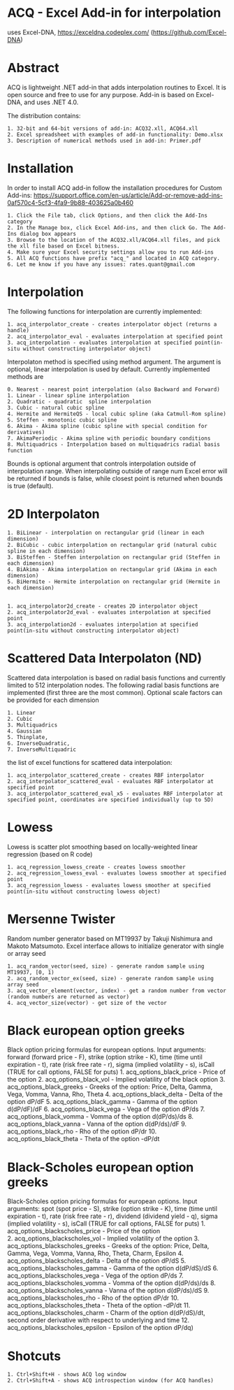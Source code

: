 # ACQ - Excel Add-in for interpolation
uses Excel-DNA, https://exceldna.codeplex.com/ (https://github.com/Excel-DNA)

# Abstract 
ACQ is lightweight .NET add-in that adds interpolation routines to Excel. It is open source and free to use for any purpose. Add-in is based on Excel-DNA, and uses .NET 4.0. 

The distribution contains: 

	1. 32-bit and 64-bit versions of add-in: ACQ32.xll, ACQ64.xll
	2. Excel spreadsheet with examples of add-in functionality: Demo.xlsx
	3. Description of numerical methods used in add-in: Primer.pdf 
	

# Installation
In order to install ACQ add-in follow the installation procedures for Custom Add-ins:
https://support.office.com/en-us/article/Add-or-remove-add-ins-0af570c4-5cf3-4fa9-9b88-403625a0b460

	1. Click the File tab, click Options, and then click the Add-Ins category 
	2. In the Manage box, click Excel Add-ins, and then click Go. The Add-Ins dialog box appears
	3. Browse to the location of the ACQ32.xll/ACQ64.xll files, and pick the xll file based on Excel bitness.
	4. Make sure your Excel security settings allow you to run Add-ins 
	5. All ACQ functions have prefix "acq_" and located in ACQ category.
	6. Let me know if you have any issues: rates.quant@gmail.com
    
# Interpolation
The following functions for interpolation are currently implemented:

	1. acq_interpolator_create - creates interpolator object (returns a handle)
	2. acq_interpolator_eval - evaluates interpolation at specified point
	3. acq_interpolation - evaluates interpolation at specified point(in-situ without constructing interpolator object)
	
Interpolaton method is specified using method argument. The argument is optional, linear interpolation is used by default. Currently implemented methods are

	0. Nearest - nearest point interpolation (also Backward and Forward)
	1. Linear - linear spline interpolation
	2. Quadratic - quadratic  spline interpolation	
	3. Cubic - natural cubic spline
	4. Hermite and HermiteQS - local cubic spline (aka Catmull-Rom spline)
	5. Steffen - monotonic cubic spline
	6. Akima - Akima spline (cubic spline with special condition for derivatives)
	7. AkimaPeriodic - Akima spline with periodic boundary conditions
	8. Multiquadrics - Interpolation based on multiquadrics radial basis function 

Bounds is optional argument that controls interpolation outside of interpolation range. When interpolating outside of range num Excel error will be returned if bounds is false, while closest point is returned when bounds is true (default).  

# 2D Interpolaton
	1. BiLinear - interpolation on rectangular grid (linear in each dimension)
	2. BiCubic - cubic interpolation on rectangular grid (natural cubic spline in each dimension)
	3. BiSteffen - Steffen interpolation on rectangular grid (Steffen in each dimension)
	4. BiAkima - Akima interpolation on rectangular grid (Akima in each dimension)
	5. BiHermite - Hermite interpolation on rectangular grid (Hermite in each dimension)
	
	
	1. acq_interpolator2d_create - creates 2D interpolator object
	2. acq_interpolator2d_eval - evaluates interpolation at specified point
	3. acq_interpolation2d - evaluates interpolation at specified point(in-situ without constructing interpolator object)

	
# Scattered Data Interpolaton (ND)
Scattered data interpolation is based on radial basis functions and currently limited to 512 interpolation nodes. The following radial basis functions are implemented (first three are the most common). Optional scale factors can be provided for each dimension

	1. Linear
	2. Cubic
	3. Multiquadrics
	4. Gaussian
	5. Thinplate,
	6. InverseQuadratic,
	7. InverseMultiquadric

the list of excel functions for scattered data interpolation:

	1. acq_interpolator_scattered_create - creates RBF interpolator
	2. acq_interpolator_scattered_eval - evaluates RBF interpolator at specified point
	3. acq_interpolator_scattered_eval_x5 - evaluates RBF interpolator at specified point, coordinates are specified individually (up to 5D)

# Lowess
Lowess is scatter plot smoothing based on locally-weighted linear regression (based on R code)

	1. acq_regression_lowess_create - creates lowess smoother
	2. acq_regression_lowess_eval - evaluates lowess smoother at specified point
	3. acq_regression_lowess - evaluates lowess smoother at specified point(in-situ without constructing lowess object)
	
		
# Mersenne Twister
Random number generator based on MT19937 by Takuji Nishimura and Makoto Matsumoto. 
Excel interface allows to initialize generator with single or array seed

	1. acq_random_vector(seed, size) - generate random sample using MT19937, [0, 1) 
	2. acq_random_vector_ex(seed, size) - generate random sample using array seed
	3. acq_vector_element(vector, index) - get a random number from vector (random numbers are returned as vector)
	4. acq_vector_size(vector) - get size of the vector 

# Black european option greeks
Black option pricing formulas for european options. Input arguments: forward (forward price - F), strike (option strike - K), time (time until expiration - t), rate (risk free rate - r), sigma (implied volatility - s), isCall (TRUE for call options, FALSE for puts)
	1. acq_options_black_price - Price of the option 
	2. acq_options_black_vol - Implied volatility of the black option 
	3. acq_options_black_greeks - Greeks of the option: Price, Delta, Gamma, Vega, Vomma, Vanna, Rho, Theta
	4. acq_options_black_delta - Delta of the option dP/dF
	5. acq_options_black_gamma - Gamma of the option d(dP/dF)/dF
	6. acq_options_black_vega - Vega of the option dP/ds
	7. acq_options_black_vomma - Vomma of the option d(dP/ds)/ds
	8. acq_options_black_vanna - Vanna of the option d(dP/ds)/dF
	9. acq_options_black_rho - Rho of the option dP/dr
	10. acq_options_black_theta - Theta of the option -dP/dt

# Black-Scholes european option greeks
Black-Scholes option pricing formulas for european options. Input arguments: spot (spot price - S), strike (option strike - K), time (time until expiration - t), rate (risk free rate - r), dividend (dividend yield - q), sigma (implied volatility - s), isCall (TRUE for call options, FALSE for puts) 
	1. acq_options_blackscholes_price - Price of the option  
	2. acq_options_blackscholes_vol - Implied volatility of the option 
	3. acq_options_blackscholes_greeks - Greeks of the option: Price, Delta, Gamma, Vega, Vomma, Vanna, Rho, Theta, Charm, Epsilon
	4. acq_options_blackscholes_delta - Delta of the option dP/dS
	5. acq_options_blackscholes_gamma - Gamma of the option d(dP/dS)/dS
	6. acq_options_blackscholes_vega - Vega of the option dP/ds
	7. acq_options_blackscholes_vomma - Vomma of the option d(dP/ds)/ds
	8. acq_options_blackscholes_vanna - Vanna of the option d(dP/ds)/dS
	9. acq_options_blackscholes_rho - Rho of the option dP/dr
	10. acq_options_blackscholes_theta - Theta of the option -dP/dt
	11. acq_options_blackscholes_charm - Charm of the option d(dP/dS)/dt, second order derivative with respect to underlying and time
	12. acq_options_blackscholes_epsilon - Epsilon of the option dP/dq)
	
# Shotcuts
	1. Ctrl+Shift+H - shows ACQ log window
	2. Ctrl+Shift+A - shows ACQ introspection window (for ACQ handles)
	
